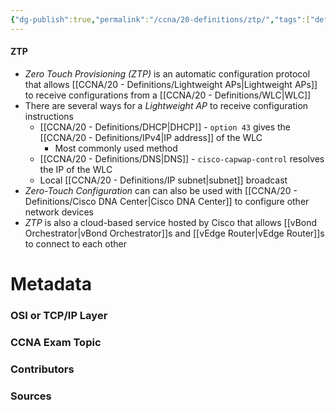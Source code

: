 ```yaml
---
{"dg-publish":true,"permalink":"/ccna/20-definitions/ztp/","tags":["defs_ccna"],"created":"2023-11-04T12:45:23.000-07:00","updated":"2023-11-08T13:07:30.000-08:00"}
---
```


#### ZTP
- *Zero Touch Provisioning (ZTP)* is an automatic configuration protocol that allows [[CCNA/20 - Definitions/Lightweight APs\|Lightweight APs]] to receive configurations from a [[CCNA/20 - Definitions/WLC\|WLC]]
- There are several ways for a *Lightweight AP* to receive configuration instructions
	- [[CCNA/20 - Definitions/DHCP\|DHCP]] - `option 43` gives the [[CCNA/20 - Definitions/IPv4\|IP address]] of the WLC
		- Most commonly used method
	- [[CCNA/20 - Definitions/DNS\|DNS]] - `cisco-capwap-control` resolves the IP of the WLC
	- Local [[CCNA/20 - Definitions/IP subnet\|subnet]] broadcast
- *Zero-Touch Configuration* can can also be used with [[CCNA/20 - Definitions/Cisco DNA Center\|Cisco DNA Center]] to configure other network devices
- *ZTP* is also a cloud-based service hosted by Cisco that allows [[vBond Orchestrator\|vBond Orchestrator]]s and [[vEdge Router\|vEdge Router]]s to connect to each other

# Metadata
### OSI or TCP/IP Layer

### CCNA Exam Topic

### Contributors

### Sources
